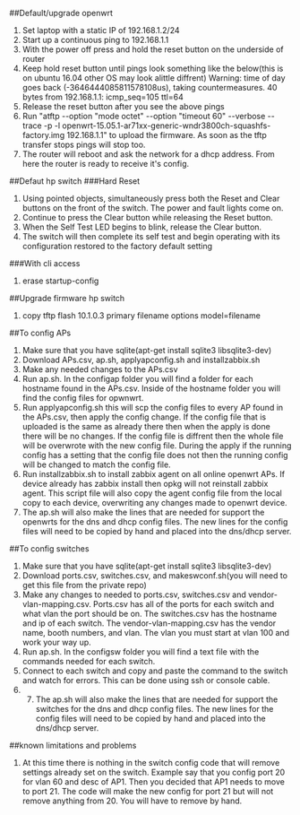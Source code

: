 ##Default/upgrade openwrt
1. Set laptop with a static IP of 192.168.1.2/24
2. Start up a continuous ping to 192.168.1.1
3. With the power off press and hold the reset button on the underside of router
4. Keep hold reset button until pings look something like the below(this is on ubuntu 16.04 other OS may look alittle diffrent)
Warning: time of day goes back (-3646444085811578108us), taking countermeasures.
40 bytes from 192.168.1.1: icmp_seq=105 ttl=64
5. Release the reset button after you see the above pings
6. Run "atftp --option "mode octet" --option "timeout  60" --verbose --trace -p -l openwrt-15.05.1-ar71xx-generic-wndr3800ch-squashfs-factory.img 192.168.1.1" to upload the firmware. As soon as the tftp transfer stops pings will stop too.
7. The router will reboot and ask the network for a dhcp address. From here the router is ready to receive it's config.

##Defaut hp switch
###Hard Reset
1. Using pointed objects, simultaneously press both the Reset and Clear buttons on the front of the switch. The power and fault lights come on.
2. Continue to press the Clear button while releasing the Reset button.
3. When the Self Test LED begins to blink, release the Clear button.
4. The switch will then complete its self test and begin operating with its configuration restored to the factory default setting

###With cli access
1. erase startup-config

##Upgrade firmware hp switch
1. copy tftp flash 10.1.0.3 <file name> primary
filename options
model=filename

##To config APs
1. Make sure that you have sqlite(apt-get install sqlite3 libsqlite3-dev)
2. Download  APs.csv,  ap.sh, applyapconfig.sh and installzabbix.sh
3. Make any needed changes to the APs.csv
4. Run ap.sh. In the configap folder you will find a folder for each hostname found in the APs.csv. Inside of the hostname folder you will find the config files for opwnwrt. 
5. Run applyapconfig.sh this will scp the config files to every AP found in the APs.csv, then apply the config change. If the config file that is uploaded is the same as already there then when the apply is done there will be no changes. If the config file is diffrent then the whole file will be overwrote with the new config file. During the apply if the running config has a setting that the config file does not then the running config will be changed to match the config file.
6. Run installzabbix.sh to install zabbix agent on all online openwrt APs. If device already has zabbix install then opkg will not reinstall zabbix agent. This script file will also copy the agent config file from the local copy to each device, overwriting any changes made to openwrt device.
7. The ap.sh will also make the lines that are needed for support the openwrts for the dns and dhcp config files. The new lines for the config files will need to be copied by hand and placed into the dns/dhcp server.

##To config switches
1. Make sure that you have sqlite(apt-get install sqlite3 libsqlite3-dev)
2. Download ports.csv, switches.csv, and  makeswconf.sh(you will need to get this file from the private repo)
3. Make any changes to needed to ports.csv, switches.csv and vendor-vlan-mapping.csv. Ports.csv has all of the ports for each switch and what vlan the port should be on. The switches.csv has the hostname and ip of each switch. The vendor-vlan-mapping.csv has the vendor name, booth numbers, and vlan. The vlan you must start at vlan 100 and work your way up.
4. Run ap.sh. In the configsw folder you will find a text file with the commands needed for each switch.
5. Connect to each switch and copy and paste the command to the switch and watch for errors. This can be done using ssh or console cable.
6. 7. The ap.sh will also make the lines that are needed for support the switches for the dns and dhcp config files. The new lines for the config files will need to be copied by hand and placed into the dns/dhcp server.

##known limitations and problems
1. At this time there is nothing in the switch config code that will remove settings already set on the switch. Example say that you config port 20 for vlan 60 and desc of AP1. Then you decided that AP1 needs to move to port 21. The code will make the new config for port 21 but will not remove anything from 20. You will have to remove by hand.
